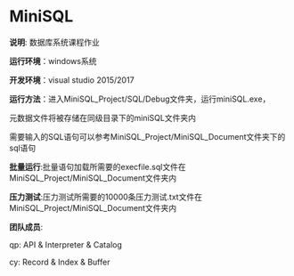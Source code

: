 # MiniSQL 

__说明__: 数据库系统课程作业

__运行环境__：windows系统

__开发环境__：visual studio 2015/2017

__运行方法__：进入MiniSQL_Project/SQL/Debug文件夹，运行miniSQL.exe，

元数据文件将被存储在同级目录下的miniSQL文件夹内

需要输入的SQL语句可以参考MiniSQL_Project/MiniSQL_Document文件夹下的sql语句

__批量运行__:批量语句加载所需要的execfile.sql文件在MiniSQL_Project/MiniSQL_Document文件夹内

__压力测试__:压力测试所需要的10000条压力测试.txt文件在MiniSQL_Project/MiniSQL_Document文件夹内

__团队成员__:

qp:   API & Interpreter & Catalog

cy:   Record & Index & Buffer

